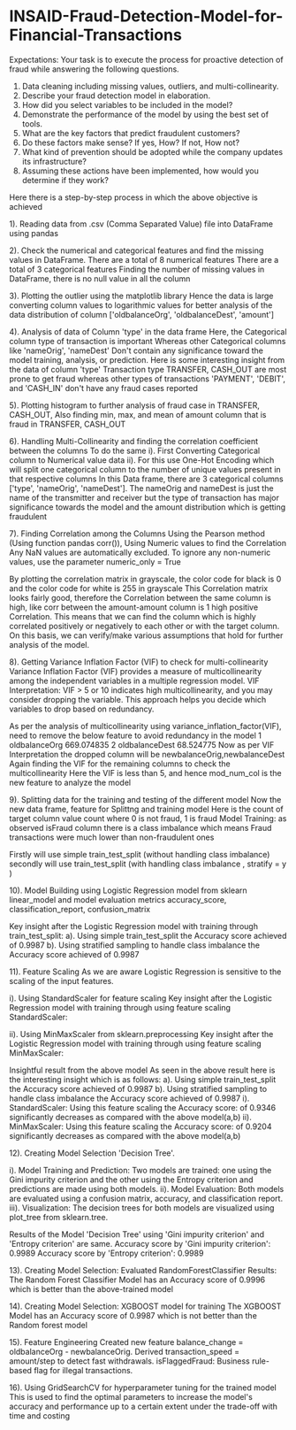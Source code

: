 # INSAID-Fraud-Detection-Model-for-Financial-Transactions

Expectations: Your task is to execute the process for proactive detection of fraud while answering the following questions.

1. Data cleaning including missing values, outliers, and multi-collinearity.
2. Describe your fraud detection model in elaboration.
3. How did you select variables to be included in the model?
4. Demonstrate the performance of the model by using the best set of tools.
5. What are the key factors that predict fraudulent customers?
6. Do these factors make sense? If yes, How? If not, How not?
7. What kind of prevention should be adopted while the company updates its infrastructure?
8. Assuming these actions have been implemented, how would you determine if they work?

Here there is a step-by-step process in which the above objective is achieved

1). Reading data from .csv (Comma Separated Value) file into DataFrame using pandas 

2). Check the numerical and categorical features and find the missing values in DataFrame. 
There are a total of 8 numerical features
There are a total of 3 categorical features
Finding the number of missing values in DataFrame, there is no null value in all the column 

3). Plotting the outlier using the matplotlib library 
Hence the data is large converting column values to logarithmic values for better analysis of the data distribution of column ['oldbalanceOrg', 'oldbalanceDest', 'amount']

4). Analysis of data of Column 'type' in the data frame
Here, the Categorical column type of transaction is important Whereas other Categorical columns like 'nameOrig', 'nameDest' Don't contain any significance toward the model training, analysis, or prediction.
Here is some interesting insight from the data of column 'type' 
Transaction type TRANSFER, CASH_OUT are most prone to get fraud whereas other types of transactions 'PAYMENT', 'DEBIT', and 'CASH_IN' don't have any fraud cases reported

5). Plotting histogram to further analysis of fraud case in TRANSFER, CASH_OUT, Also finding min, max, and mean of amount column that is fraud in TRANSFER, CASH_OUT

6). Handling Multi-Collinearity and finding the correlation coefficient between the columns To do the same
i). First Converting Categorical column to Numerical value data 
ii). For this use One-Hot Encoding which will split one categorical column to the number of unique values present in that respective columns
In this Data frame, there are 3 categorical columns ['type', 'nameOrig', 'nameDest']. The nameOrig and nameDest is just the name of the transmitter and receiver but the type of transaction has major significance towards the model and the amount distribution which is getting fraudulent 

7). Finding Correlation among the Columns Using the Pearson method (Using function pandas corr()), 
Using Numeric values to find the Correlation
Any NaN values are automatically excluded. To ignore any non-numeric values, use the parameter numeric_only = True

By plotting the correlation matrix in grayscale, the color code for black is 0 and the color code for white is 255 in grayscale
 This Correlation matrix looks fairly good, therefore the Correlation between the same column is high, like corr between the amount-amount column is 1 high positive Correlation. This means that we can find the column which is highly correlated positively or negatively to each other or with the target column. On this basis, we can verify/make various assumptions that hold for further analysis of the model.

8). Getting Variance Inflation Factor (VIF) to check for multi-collinearity 
Variance Inflation Factor (VIF) provides a measure of multicollinearity among the independent variables in a multiple regression model.
VIF Interpretation: VIF > 5 or 10 indicates high multicollinearity, and you may consider dropping the variable.
This approach helps you decide which variables to drop based on redundancy.

 As per the analysis of multicollinearity using variance_inflation_factor(VIF), need to remove the below feature to avoid redundancy in the model
 1    oldbalanceOrg  669.074835
 2   oldbalanceDest   68.524775
 Now as per VIF Interpretation the dropped column will be  newbalanceOrig,newbalanceDest 
 Again finding the VIF for the remaining columns to check the multicollinearity
 Here the VIF is less than 5, and hence mod_num_col is the new feature to analyze the model
 
9). Splitting data for the training and testing of the different model
 Now the new data frame, feature for Splittng and training model
 Here is the count of target column value count where 0 is not fraud, 1 is fraud
 Model Training: as observed isFraud column there is a class imbalance which means
 Fraud transactions were much lower than non-fraudulent ones
 
 Firstly will use simple train_test_split (without handling class imbalance)
 secondly will use train_test_split (with handling class imbalance , stratify = y )
 
10). Model Building using Logistic Regression model from sklearn linear_model and model evaluation metrics accuracy_score, classification_report, confusion_matrix

Key insight after the Logistic Regression model with training through train_test_split:
a).  Using simple train_test_split the Accuracy score achieved of 0.9987
b).  Using stratified sampling to handle class imbalance the Accuracy score achieved of 0.9987

11). Feature Scaling As we are aware Logistic Regression is sensitive to the scaling of the input features.

i).  Using StandardScaler for feature scaling 
Key insight after the Logistic Regression model with training through using feature scaling StandardScaler:

ii). Using MinMaxScaler from sklearn.preprocessing
Key insight after the Logistic Regression model with training through using feature scaling MinMaxScaler:

Insightful result from the above model
As seen in the above result here is the interesting insight which is as follows:
a).  Using simple train_test_split the Accuracy score achieved of 0.9987
b).  Using stratified sampling to handle class imbalance the Accuracy score achieved of 0.9987
i).  StandardScaler: Using this feature scaling the Accuracy score: of 0.9346 significantly decreases as compared with the above model(a,b)
ii). MinMaxScaler:   Using this feature scaling the Accuracy score: of 0.9204 significantly decreases as compared with the above model(a,b)

12). Creating Model Selection 'Decision Tree'.

i).   Model Training and Prediction: Two models are trained: one using the Gini impurity criterion and 
      the other using the Entropy criterion and predictions are made using both models.
ii).  Model Evaluation: Both models are evaluated using a confusion matrix, accuracy, and classification report.
iii). Visualization: The decision trees for both models are visualized using plot_tree from sklearn.tree.

Results of the Model 'Decision Tree' using 'Gini impurity criterion' and 'Entropy criterion' are same.
Accuracy score by 'Gini impurity criterion': 0.9989
Accuracy score by 'Entropy criterion': 0.9989

13). Creating Model Selection: Evaluated RandomForestClassifier 
Results: The Random Forest Classifier Model has an Accuracy score of 0.9996 which is better than the above-trained model

14). Creating Model Selection: XGBOOST model for training 
The XGBOOST Model has an Accuracy score of 0.9987 which is not better than the Random forest model

15). Feature Engineering
Created new feature balance_change = oldbalanceOrg - newbalanceOrig.
Derived transaction_speed = amount/step to detect fast withdrawals.
isFlaggedFraud: Business rule-based flag for illegal transactions.

16). Using GridSearchCV for hyperparameter tuning for the trained model 
This is used to find the optimal parameters to increase the model's accuracy and 
performance up to a certain extent under the trade-off with time and costing 
